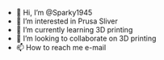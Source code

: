 - 👋 Hi, I’m @Sparky1945
- 👀 I’m interested in Prusa Sliver
- 🌱 I’m currently learning 3D printing
- 💞️ I’m looking to collaborate on 3D printing
- 📫 How to reach me e-mail

<!---
Sparky1945/Sparky1945 is a ✨ special ✨ repository because its `README.md` (this file) appears on your GitHub profile.
You can click the Preview link to take a look at your changes.
--->
